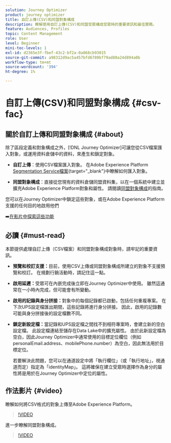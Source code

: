 ```yaml
---
solution: Journey Optimizer
product: journey optimizer
title: 自訂上傳(CSV)和同盟對象構成
description: 瞭解使用自訂上傳(CSV)和同盟受眾構成受眾時的重要資訊和最佳實務。
feature: Audiences, Profiles
topic: Content Management
role: User
level: Beginner
mini-toc-levels: 1
exl-id: d2365e3f-fbef-43c2-bf2a-0a868cb93015
source-git-commit: a98312d9ac5a457bfd6789bf79ad80a24d894a0b
workflow-type: tm+mt
source-wordcount: '394'
ht-degree: 1%

---
```


# 自訂上傳(CSV)和同盟對象構成 {#csv-fac}

## 關於自訂上傳和同盟對象構成 {#about}

除了區段定義和對象構成之外，[!DNL Journey Optimizer]可讓您從CSV檔案匯入對象，或運用資料倉儲中的資料，來產生和鎖定對象。

* **自訂上傳**：使用CSV檔案匯入對象。 在Adobe Experience Platform [Segmentation Service檔案](https://experienceleague.adobe.com/en/docs/experience-platform/segmentation/ui/audience-portal#import-audience){target="_blank"}中瞭解如何匯入對象。

* **同盟對象構成**：直接從您現有的資料倉儲同盟資料集，以在一個系統中建立並擴充Adobe Experience Platform對象和屬性。 請閱讀[同盟對象構成](https://experienceleague.adobe.com/zh-hant/docs/federated-audience-composition/using/home)的指南。

您可以在Journey Optimizer中鎖定這些對象，或在Adobe Experience Platform支援的任何目的地啟用他們

➡️[在影片中探索這些功能](#video)

## 必讀 {#must-read}

本節提供處理自訂上傳（CSV檔案）和同盟對象構成對象時，請牢記的重要資訊。

* **預覽和校訂支援：**&#x200B;目前，使用CSV上傳或同盟對象構成所建立的對象不支援預覽和校訂。 在規劃行銷活動時，請記住這一點。

* **啟用延遲：**&#x200B;受眾可在內嵌完成後立即在Journey Optimizer中使用。 雖然這通常在一小時內完成，但可能會有所變動。

* **啟用的記錄與身分拼接：**&#x200B;對象中的每個記錄都已啟動，包括任何重複專案。 在下次UPS設定檔匯出期間，這些記錄將進行身分拼接。 因此，啟用的記錄數可能與身分拼接後的設定檔數不同。

* **鎖定新設定檔：**&#x200B;當記錄和UPS設定檔之間找不到相符專案時，會建立新的空白設定檔。 此設定檔連結至儲存在Data Lake中的擴充屬性。 由於此新設定檔為空白，因此Journey Optimizer中通常使用的目標定位欄位（例如personalEmail.address、mobilePhone.number）為空白，因此無法用於目標定位。

  若要解決此問題，您可以在通道設定中將「執行欄位」（或「執行地址」，視通道而定）指定為「identityMap」。 這將確保在建立受眾時選擇作為身分的屬性將是用於在Journey Optimizer中定位的屬性。

## 作法影片 {#video}

瞭解如何將CSV格式的對象上傳至Adobe Experience Platform。

>[!VIDEO](https://video.tv.adobe.com/v/3421714?quality=12)

進一步瞭解同盟對象構成。

>[!VIDEO](https://video.tv.adobe.com/v/3432261?quality=12)
